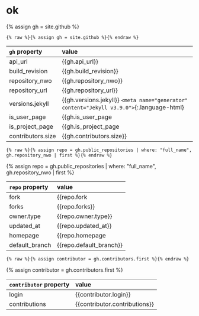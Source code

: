 ---
---
# ok
{% assign gh = site.github %}

```liquid
{% raw %}{% assign gh = site.github %}{% endraw %}
```

|`gh` property|value
|:--|:--|
|api_url|{{gh.api_url}}
|build_revision|{{gh.build_revision}}
|repository_nwo|{{gh.repository_nwo}}
|repository_url|{{gh.repository_url}}
|versions.jekyll|{{gh.versions.jekyll}} `<meta name="generator" content="Jekyll v3.9.0">`{:.language-html}
|is_user_page|{{gh.is_user_page|inspect}}
|is_project_page|{{gh.is_project_page|inspect}}
|contributors.size|{{gh.contributors.size}}

```liquid
{% raw %}{% assign repo = gh.public_repositories | where: "full_name", gh.repository_nwo | first %}{% endraw %}
```
{% assign repo = gh.public_repositories | where: "full_name", gh.repository_nwo | first %}

|`repo` property|value
|:--|:--|
|fork|{{repo.fork|inspect}}
|forks|{{repo.forks}}
|owner.type|{{repo.owner.type}}
|updated_at|{{repo.updated_at}}
|homepage|{{repo.homepage|inspect}}
|default_branch|{{repo.default_branch}}

```liquid
{% raw %}{% assign contributor = gh.contributors.first %}{% endraw %}
```
{% assign contributor = gh.contributors.first %}

|`contributor` property|value
|:--|:--
|login|{{contributor.login}}
|contributions|{{contributor.contributions}}
